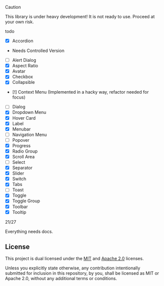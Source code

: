 > [!CAUTION]
> This library is under heavy development! It is not ready to use. Proceed at your own risk.


todo


- [x] Accordion
 - Needs Controlled Version
- [ ] Alert Dialog
- [x] Aspect Ratio
- [x] Avatar
- [x] Checkbox
- [x] Collapsible
- [!] Context Menu (Implemented in a hacky way, refactor needed for focus)
- [ ] Dialog
- [x] Dropdown Menu
- [x] Hover Card
- [x] Label
- [x] Menubar
- [ ] Navigation Menu
- [ ] Popover
- [x] Progress
- [x] Radio Group
- [x] Scroll Area
- [ ] Select
- [x] Separator
- [x] Slider
- [x] Switch
- [x] Tabs
- [ ] Toast
- [x] Toggle
- [x] Toggle Group
- [x] Toolbar
- [x] Tooltip

21/27

Everything needs docs.


## License
This project is dual licensed under the [MIT](./LICENSE-MIT) and [Apache 2.0](./LICENSE-APACHE) licenses.

Unless you explicitly state otherwise, any contribution intentionally submitted for inclusion in this repository, by you, shall be licensed as MIT or Apache 2.0, without any additional terms or conditions.
